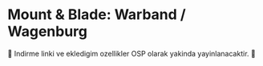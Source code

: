 # Mount & Blade: Warband / Wagenburg

:speech_balloon: Indirme linki ve ekledigim ozellikler OSP olarak yakinda yayinlanacaktir. :speech_balloon:
